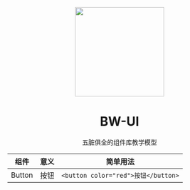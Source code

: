 <p align="center">
<img src="https://github.com//guowenqiangde/2003avercel/assets/chutou.jpg" style="width:200px;" />
</p>

<h1 align="center">BW-UI</h1>

<p align="center">
五脏俱全的组件库教学模型
</p>

|组件|意义|简单用法|
|----|----|----|
|Button|按钮|``<button color="red">按钮</button>``|